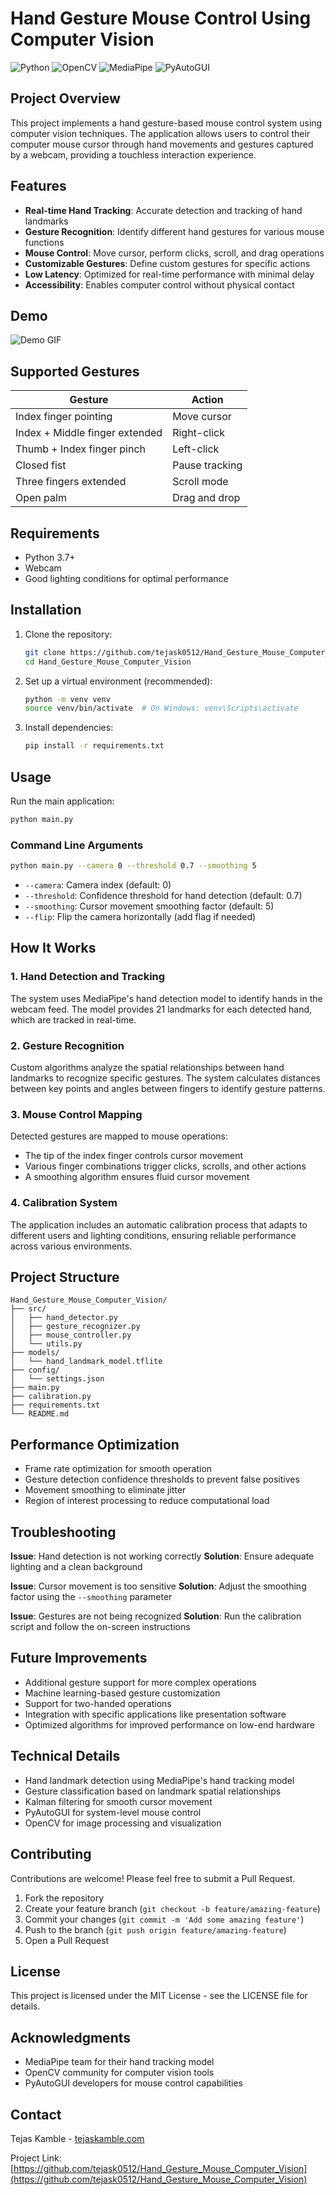 # Hand Gesture Mouse Control Using Computer Vision

![Python](https://img.shields.io/badge/Python-3.7+-blue.svg)
![OpenCV](https://img.shields.io/badge/OpenCV-4.5+-green.svg)
![MediaPipe](https://img.shields.io/badge/MediaPipe-0.8+-orange.svg)
![PyAutoGUI](https://img.shields.io/badge/PyAutoGUI-0.9+-red.svg)

## Project Overview

This project implements a hand gesture-based mouse control system using computer vision techniques. The application allows users to control their computer mouse cursor through hand movements and gestures captured by a webcam, providing a touchless interaction experience.

## Features

- **Real-time Hand Tracking**: Accurate detection and tracking of hand landmarks
- **Gesture Recognition**: Identify different hand gestures for various mouse functions
- **Mouse Control**: Move cursor, perform clicks, scroll, and drag operations
- **Customizable Gestures**: Define custom gestures for specific actions
- **Low Latency**: Optimized for real-time performance with minimal delay
- **Accessibility**: Enables computer control without physical contact

## Demo

![Demo GIF](https://i.imgur.com/placeholder.gif)

## Supported Gestures

| Gesture | Action |
|---------|--------|
| Index finger pointing | Move cursor |
| Index + Middle finger extended | Right-click |
| Thumb + Index finger pinch | Left-click |
| Closed fist | Pause tracking |
| Three fingers extended | Scroll mode |
| Open palm | Drag and drop |

## Requirements

- Python 3.7+
- Webcam
- Good lighting conditions for optimal performance

## Installation

1. Clone the repository:
   ```bash
   git clone https://github.com/tejask0512/Hand_Gesture_Mouse_Computer_Vision.git
   cd Hand_Gesture_Mouse_Computer_Vision
   ```

2. Set up a virtual environment (recommended):
   ```bash
   python -m venv venv
   source venv/bin/activate  # On Windows: venv\Scripts\activate
   ```

3. Install dependencies:
   ```bash
   pip install -r requirements.txt
   ```

## Usage

Run the main application:

```bash
python main.py
```

### Command Line Arguments

```bash
python main.py --camera 0 --threshold 0.7 --smoothing 5
```

- `--camera`: Camera index (default: 0)
- `--threshold`: Confidence threshold for hand detection (default: 0.7)
- `--smoothing`: Cursor movement smoothing factor (default: 5)
- `--flip`: Flip the camera horizontally (add flag if needed)

## How It Works

### 1. Hand Detection and Tracking

The system uses MediaPipe's hand detection model to identify hands in the webcam feed. The model provides 21 landmarks for each detected hand, which are tracked in real-time.

### 2. Gesture Recognition

Custom algorithms analyze the spatial relationships between hand landmarks to recognize specific gestures. The system calculates distances between key points and angles between fingers to identify gesture patterns.

### 3. Mouse Control Mapping

Detected gestures are mapped to mouse operations:
- The tip of the index finger controls cursor movement
- Various finger combinations trigger clicks, scrolls, and other actions
- A smoothing algorithm ensures fluid cursor movement

### 4. Calibration System

The application includes an automatic calibration process that adapts to different users and lighting conditions, ensuring reliable performance across various environments.

## Project Structure

```
Hand_Gesture_Mouse_Computer_Vision/
├── src/
│   ├── hand_detector.py
│   ├── gesture_recognizer.py
│   ├── mouse_controller.py
│   └── utils.py
├── models/
│   └── hand_landmark_model.tflite
├── config/
│   └── settings.json
├── main.py
├── calibration.py
├── requirements.txt
└── README.md
```

## Performance Optimization

- Frame rate optimization for smooth operation
- Gesture detection confidence thresholds to prevent false positives
- Movement smoothing to eliminate jitter
- Region of interest processing to reduce computational load

## Troubleshooting

**Issue**: Hand detection is not working correctly
**Solution**: Ensure adequate lighting and a clean background

**Issue**: Cursor movement is too sensitive
**Solution**: Adjust the smoothing factor using the `--smoothing` parameter

**Issue**: Gestures are not being recognized
**Solution**: Run the calibration script and follow the on-screen instructions

## Future Improvements

- Additional gesture support for more complex operations
- Machine learning-based gesture customization
- Support for two-handed operations
- Integration with specific applications like presentation software
- Optimized algorithms for improved performance on low-end hardware

## Technical Details

- Hand landmark detection using MediaPipe's hand tracking model
- Gesture classification based on landmark spatial relationships
- Kalman filtering for smooth cursor movement
- PyAutoGUI for system-level mouse control
- OpenCV for image processing and visualization

## Contributing

Contributions are welcome! Please feel free to submit a Pull Request.

1. Fork the repository
2. Create your feature branch (`git checkout -b feature/amazing-feature`)
3. Commit your changes (`git commit -m 'Add some amazing feature'`)
4. Push to the branch (`git push origin feature/amazing-feature`)
5. Open a Pull Request

## License

This project is licensed under the MIT License - see the LICENSE file for details.

## Acknowledgments

- MediaPipe team for their hand tracking model
- OpenCV community for computer vision tools
- PyAutoGUI developers for mouse control capabilities

## Contact

Tejas Kamble - [tejaskamble.com](https://tejaskamble.com)

Project Link: [https://github.com/tejask0512/Hand_Gesture_Mouse_Computer_Vision](https://github.com/tejask0512/Hand_Gesture_Mouse_Computer_Vision)
